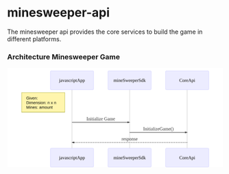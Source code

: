 # minesweeper-api
The minesweeper api provides the core services to build the game in different platforms.

### Architecture Minesweeper Game

![Architecture Minesweeper Game](./docs/diagrams/sequence-diagram.svg)